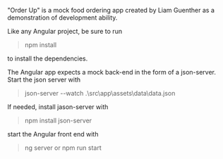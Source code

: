 "Order Up" is a mock food ordering app created by Liam Guenther as a demonstration of development ability. 

Like any Angular project, be sure to run
> npm install

to install the dependencies.

The Angular app expects a mock back-end in the form of a json-server. Start the json server with
> json-server --watch .\src\app\assets\data\data.json

If needed, install jason-server with
> npm install json-server

start the Angular front end with
> ng server
or
> npm run start